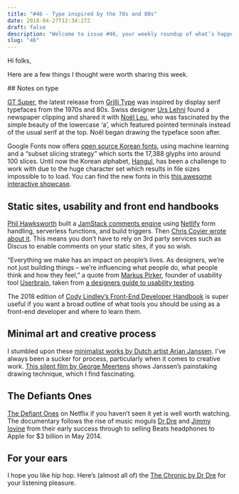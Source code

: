 ```yaml
---
title: "#46 - Type inspired by the 70s and 80s"
date: 2018-04-27T12:34:27Z
draft: false
description: "Welcome to issue #46, your weekly roundup of what’s happening in design, code and typography."
slug: "46"
---
```


Hi folks,

Here are a few things I thought were worth sharing this week.

## Notes on type

[GT Super](http://www.gt-super.com/), the latest release from [Grilli Type](https://www.grillitype.com/) was inspired by display serif typefaces from the 1970s and 80s. Swiss designer [Urs Lehni](https://www.rollo-press.com/) found a newspaper clipping and shared it with [Noël Leu](http://noelleu.com/), who was fascinated by the simple beauty of the lowercase ‘a’, which featured pointed terminals instead of the usual serif at the top. Noël began drawing the typeface soon after.

Google Fonts now offers [open source Korean fonts](https://design.google/news/google-fonts-launches-korean-support-and-unveils-faster-delivery-system/), using machine learning and a “subset slicing strategy” which sorts the 17,388 glyphs into around 100 slices. Until now the Korean alphabet, [Hangul](https://en.wikipedia.org/wiki/Hangul), has been a challenge to work with due to the huge character set which results in file sizes impossible to to load. You can find the new fonts in this [this awesome interactive showcase](https://googlefonts.github.io/korean/).

## Static sites, usability and front end handbooks

[Phil Hawksworth](https://twitter.com/philhawksworth/status/989044010877702149) built a [JamStack comments engine](https://jamstack-comments.netlify.com/) using [Netlify](https://www.netlify.com/features/) form handling, serverless functions, and build triggers. Then [Chris Coyier wrote about it](https://css-tricks.com/jamstack-comments/). This means you don’t have to rely on 3rd party services such as Discus to enable comments on your static sites, if you so wish.

“Everything we make has an impact on people’s lives. As designers, we’re not just building things – we’re influencing what people do, what people think and how they feel,” a quote from [Markus Pirker](https://twitter.com/gabelfisch), founder of usability tool [Userbrain](https://userbrain.net/), taken from [a designers guide to usability testing](https://heydesigner.com/blog/usability-testing-guide/).

The 2018 edition of [Cody Lindley’s Front-End Developer Handbook](https://frontendmasters.com/books/front-end-handbook/2018/) is super useful if you want a broad outline of what tools you should be using as a front-end developer and where to learn them.

## Minimal art and creative process

I stumbled upon these [minimalist works by Dutch artist Arjan Janssen](https://www.google.co.uk/search?q=arjan+janssen&source=lnms&tbm=isch&sa=X&ved=0ahUKEwjfkuWdqdraAhWlJMAKHYouDroQ_AUICigB&biw=1352&bih=780). I’ve always been a sucker for process, particularly when it comes to creative work. [This silent film by George Meertens](https://youtu.be/beNt49dQ7cY?t=6m29s) shows Janssen’s painstaking drawing technique, which I find fascinating.

## The Defiants Ones

[The Defiant Ones](https://www.youtube.com/watch?v=wP7b8xaWmG0) on Netflix if you haven’t seen it yet is well worth watching. The documentary follows the rise of music moguls [Dr Dre](https://en.wikipedia.org/wiki/Dr._Dre) and [Jimmy Iovine](https://en.wikipedia.org/wiki/Jimmy_Iovine) from their early success through to selling Beats headphones to Apple for $3 billion in May 2014.

## For your ears

I hope you like hip hop. Here’s (almost all of) the [The Chronic by Dr Dre](https://www.youtube.com/playlist?list=PLK4nctRlD5LeSkE_sjcsuK9RVBYwm84Ep) for your listening pleasure.
